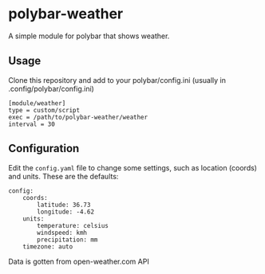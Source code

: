 # polybar-weather

A simple module for polybar that shows weather.

## Usage
Clone this repository and add to your polybar/config.ini (usually in .config/polybar/config.ini)

    [module/weather]
    type = custom/script
    exec = /path/to/polybar-weather/weather
    interval = 30

## Configuration
Edit the ``config.yaml`` file to change some settings, such as location (coords) and units. These are the defaults:

	config:
		coords:
			latitude: 36.73
			longitude: -4.62
		units:
			temperature: celsius
			windspeed: kmh
			precipitation: mm
		timezone: auto

Data is gotten from open-weather.com API
